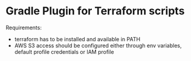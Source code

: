 # Gradle Plugin for Terraform scripts

Requirements:
* terraform has to be installed and available in PATH
* AWS S3 access should be configured either through env variables, default profile credentials or IAM profile


